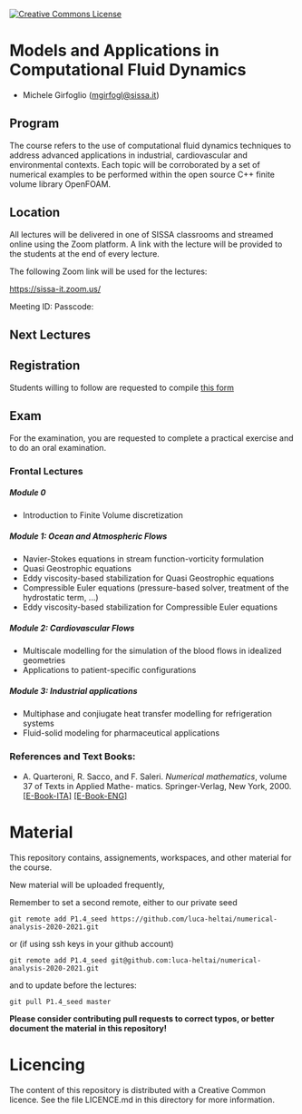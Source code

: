  [![Creative Commons License](http://mirrors.creativecommons.org/presskit/logos/cc.logo.png)](http://creativecommons.org/licenses/by-nc-nd/4.0/)


# Models and Applications in Computational Fluid Dynamics

- Michele Girfoglio (<mgirfogl@sissa.it>)

## Program

The course refers to the use of computational fluid dynamics techniques to address advanced applications in industrial, cardiovascular and environmental contexts. Each topic will be corroborated by a set of numerical examples to be performed within the open source C++ finite volume library OpenFOAM.

## Location

All lectures will be delivered in one of SISSA classrooms and streamed online using the Zoom platform. A link with the lecture will be provided to the students at the end of every lecture.

The following Zoom link will be used for the lectures:

https://sissa-it.zoom.us/

Meeting ID:
Passcode:

## Next Lectures


## Registration

Students willing to follow are requested to compile [this form](https://docs.google.com/forms/d/e/1FAIpQLSdafSBTFcd7IyT5SA-CY951tVVsLQXry98DuwTz-n1FjmRJrQ/viewform)

## Exam

For the examination, you are requested to complete a practical exercise and to do an oral examination. 

### Frontal Lectures

##### Module 0
- Introduction to Finite Volume discretization

##### Module 1: Ocean and Atmospheric Flows
- Navier-Stokes equations in stream function-vorticity formulation
- Quasi Geostrophic equations
- Eddy viscosity-based stabilization for Quasi Geostrophic equations
- Compressible Euler equations (pressure-based solver, treatment of the hydrostatic term, ...)
- Eddy viscosity-based stabilization for Compressible Euler equations

##### Module 2: Cardiovascular Flows
- Multiscale modelling for the simulation of the blood flows in idealized geometries
- Applications to patient-specific configurations

##### Module 3: Industrial applications
- Multiphase and conjiugate heat transfer modelling for refrigeration systems
- Fluid-solid modeling for pharmaceutical applications


### References and Text Books:

-   A. Quarteroni, R. Sacco, and F. Saleri. *Numerical mathematics*,
    volume 37 of Texts in Applied Mathe- matics. Springer-Verlag, New
    York, 2000.
    [\[E-Book-ITA\]](http://dx.doi.org/10.1007/978-88-470-0818-2) [\[E-Book-ENG\]](http://dx.doi.org/10.1007/b98885)

# Material

This repository contains, assignements, workspaces, and other material for the course.

New material will be uploaded frequently,

Remember to set a second remote, either to our private seed


	git remote add P1.4_seed https://github.com/luca-heltai/numerical-analysis-2020-2021.git

or (if using ssh keys in your github account)

	git remote add P1.4_seed git@github.com:luca-heltai/numerical-analysis-2020-2021.git

and to update before the lectures:

	git pull P1.4_seed master

**Please consider contributing pull requests to correct typos, or better document the material in this repository!**

# Licencing

The content of this repository is distributed with a Creative Common licence. See
the file LICENCE.md in this directory for more information.

